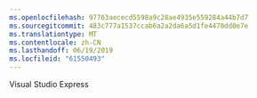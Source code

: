 ```yaml
---
ms.openlocfilehash: 97763aececd5598a9c28ae4935e559284a44b7d7
ms.sourcegitcommit: 483c777a1537ccab6a2a2da6a5d1fe4470dd0e7e
ms.translationtype: MT
ms.contentlocale: zh-CN
ms.lasthandoff: 06/19/2019
ms.locfileid: "61550493"
---
```

Visual Studio Express